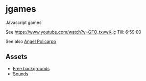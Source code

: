# jgames
Javascript games

See https://www.youtube.com/watch?v=GFO_txvwK_c 
Till: 6:59:00

See also [Angel Policarpo](https://github.com/AngelPolicarpo/FCC-GameDev-Course)

## Assets
- [Free backgrounds](https://bevouliin.com/category/free_game_asset/)
- [Sounds](https://opengameart.org)
